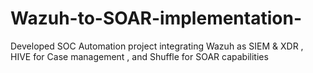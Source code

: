 # Wazuh-to-SOAR-implementation-
Developed SOC Automation project integrating Wazuh as SIEM &amp; XDR , HIVE for Case management , and Shuffle for SOAR capabilities
